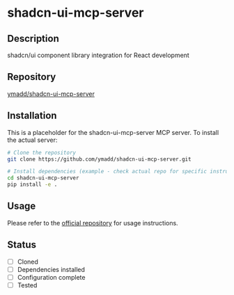 # shadcn-ui-mcp-server

## Description
shadcn/ui component library integration for React development

## Repository
[ymadd/shadcn-ui-mcp-server](https://github.com/ymadd/shadcn-ui-mcp-server)

## Installation

This is a placeholder for the shadcn-ui-mcp-server MCP server. To install the actual server:

```bash
# Clone the repository
git clone https://github.com/ymadd/shadcn-ui-mcp-server.git

# Install dependencies (example - check actual repo for specific instructions)
cd shadcn-ui-mcp-server
pip install -e .
```

## Usage

Please refer to the [official repository](https://github.com/ymadd/shadcn-ui-mcp-server) for usage instructions.

## Status

- [ ] Cloned
- [ ] Dependencies installed
- [ ] Configuration complete
- [ ] Tested
